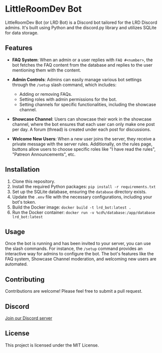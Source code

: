 # LittleRoomDev Bot

LittleRoomDev Bot (or LRD Bot) is a Discord bot tailored for the LRD Discord admins. It's built using Python and the discord.py library and utilizes SQLite for data storage.

## Features

- **FAQ System**: When an admin or a user replies with `FAQ #<number>`, the bot fetches the FAQ content from the database and replies to the user mentioning them with the content.
  
- **Admin Controls**: Admins can easily manage various bot settings through the `/setup` slash command, which includes:
  - Adding or removing FAQs.
  - Setting roles with admin permissions for the bot.
  - Setting channels for specific functionalities, including the showcase channel.

- **Showcase Channel**: Users can showcase their work in the showcase channel, where the bot ensures that each user can only make one post per day. A forum (thread) is created under each post for discussions.

- **Welcome New Users**: When a new user joins the server, they receive a private message with the server rules. Additionally, on the rules page, buttons allow users to choose specific roles like "I have read the rules", "Patreon Announcements", etc.

## Installation

1. Clone this repository.
2. Install the required Python packages: `pip install -r requirements.txt`
3. Set up the SQLite database, ensuring the `database` directory exists.
4. Update the `.env` file with the necessary configurations, including your bot's token.
5. Build the Docker image: `docker build -t lrd_bot:latest .`
6. Run the Docker container: `docker run -v %cd%/database:/app/database lrd_bot:latest`

## Usage

Once the bot is running and has been invited to your server, you can use the slash commands. For instance, the `/setup` command provides an interactive way for admins to configure the bot. The bot's features like the FAQ system, Showcase Channel moderation, and welcoming new users are automated.

## Contributing

Contributions are welcome! Please feel free to submit a pull request.

## Discord

[Join our Discord server](https://discord.gg/CmrFZgZVEE)

## License

This project is licensed under the MIT License.
